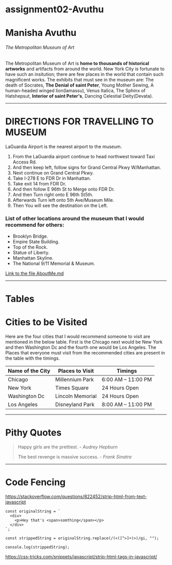 # assignment02-Avuthu
# Manisha Avuthu
###### The Metropolitan Museum of Art
The Metropolitan Museum of Art is **home to thousands of historical artworks** and artifacts from around the world. New York City is fortunate to have such an insitution; there are few places in the world that contain such magnificent works. The exhibits that must see in the museum are: The death of Socrates, **The Denial of saint Peter**, Young Mother Sewing, A human-headed winged lion(lamassu), Venus Italica, The Sphinx of Hatshepsut, **Interior of saint Peter's**, Dancing Celestial Deity(Devata).
***
# DIRECTIONS FOR TRAVELLING TO MUSEUM
LaGuardia Airport is the nearest airport to the museum.

1. From the LaGuardia airport continue to head northwest toward Taxi Access Rd.
2.  And then keep left, follow signs for Grand Central Pkwy W/Manhattan.
3. Next continue on Grand Central Pkwy. 
4. Take I-278 E to FDR Dr in Manhattan. 
5. Take exit 14 from FDR Dr.
6. And then follow E 96th St to Merge onto FDR Dr. 
7. And then Turn right onto E 96th St5th.
7. Afterwards Turn left onto 5th Ave/Museum Mile.
8. Then You will see the destination on the Left.

### List of other locations around the museum that I would recommend for others:
* Brooklyn Bridge.
* Empire State Building.
* Top of the Rock.
* Statue of Liberty.
* Manhattan Skyline.
* The National 9/11 Memorial & Museum.

[Link to the file AboutMe.md](AboutMe.md)

***
# Tables
# Cities to be Visited

Here are the four cities that I would recommend someone to visit are mentioned in the below table. First is the Chicago next would be New York and then Washington Dc and the fourth one would be Los Angeles. The Places that everyone must visit from the recommended cities are present in the table with the timings.


|   Name of the City   |  Places to Visit    |   Timings               |
|   ----------------   |  ---------------    |   --------------        |
|   Chicago            |  Millennium Park    |   6:00 AM – 11:00 PM    |
|   New York           |  Times Square       |    24 Hours Open        |
|   Washington Dc      |  Lincoln Memorial   |    24 Hours Open        |
|   Los Angeles        |  Disneyland Park    |   8:00 AM – 11:00 PM    |

***
# Pithy Quotes

> Happy girls are the prettiest. - *Audrey Hepburn*
>
> The best revenge is massive success. - *Frank Sinatra*

***
# Code Fencing

https://stackoverflow.com/questions/822452/strip-html-from-text-javascript

```
const originalString = `
  <div>
    <p>Hey that's <span>somthing</span></p>
  </div>
`;

const strippedString = originalString.replace(/(<([^>]+)>)/gi, "");

console.log(strippedString);

```


https://css-tricks.com/snippets/javascript/strip-html-tags-in-javascript/






